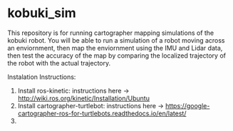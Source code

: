 # kobuki_sim

This repository is for running cartographer mapping simulations of the kobuki robot. You will be able to run a simulation of a robot moving across an enviornment, then map the enviornment using the IMU and Lidar data, then test the accuracy of the map by comparing the localized trajectory of the robot with the actual trajectory.


Instalation Instructions:

1. Install ros-kinetic: instructions here -> http://wiki.ros.org/kinetic/Installation/Ubuntu
2. Install cartographer-turtlebot: instructions here -> https://google-cartographer-ros-for-turtlebots.readthedocs.io/en/latest/
3. 
